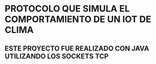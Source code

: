 # PROTOCOLO QUE SIMULA EL COMPORTAMIENTO DE UN IOT DE CLIMA
## ESTE PROYECTO FUE REALIZADO CON JAVA UTILIZANDO LOS SOCKETS TCP
